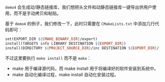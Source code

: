 `demo4` 会生成动/静态链接库，我们想把头文件和动静态链接库一键导出供用户使用，而不是手动拷贝和粘贴。

基于 `demo4` 的例子，我们修改一下，此时只需要在 `CMakeLists.txt` 中添加几行代码即可：

```makefile
set(EXPORT_DIR ${CMAKE_BINARY_DIR}/export)                                # 设置导出路径
install(TARGETS info LIBRARY DESTINATION ${EXPORT_DIR})                   # 导出 info 库到 build/export
install(DIRECTORY ${PROJECT_SOURCE_DIR}/inc DESTINATION ${EXPORT_DIR}/)   # 将头文件导出到 build/export/
```

不过这里要执行 `make install` 而不是 `make`：

- make 用于编译源代码，而 make install 用于将编译好的软件安装到系统中。
- make 自动化编译过程，make install 自动化安装过程。

